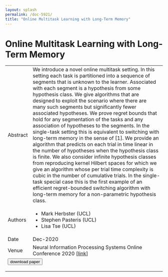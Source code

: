 ```yaml
---
layout: splash
permalink: /doc-5921/
title: "Online Multitask Learning with Long-Term Memory"
---
```


# Online Multitask Learning with Long-Term Memory

<table>
    <tbody>
    <tr>
        <td>Abstract</td>
        <td>We introduce a novel online multitask setting. In this setting each task is partitioned into a sequence of segments that is unknown to the learner. Associated with each segment is a hypothesis from some hypothesis class. We give algorithms that are designed to exploit the scenario where there are many such segments but significantly fewer associated hypotheses. We prove regret bounds that hold for any segmentation of the tasks and any association of hypotheses to the segments. In the single-task setting this is equivalent to switching with long-term memory in the sense of [1]. We provide an algorithm that predicts on each trial in time linear in the number of hypotheses when the hypothesis class is finite. We also consider infinite hypothesis classes from reproducing kernel Hilbert spaces for which we give an algorithm whose per trial time complexity is cubic in the number of cumulative trials. In the single-task special case this is the first example of an efficient regret-bounded switching algorithm with long-term memory for a non-parametric hypothesis class.</td>
    </tr>
    <tr>
        <td>Authors</td>
        <td>
            <ul>
                <li>Mark Herbster (UCL)</li>
                <li>Stephen Pasteris (UCL)</li>
                <li>Lisa Tse (UCL)</li>
            </ul>
        </td>
    </tr>
    <tr>
        <td>Date</td>
        <td>Dec-2020</td>
    </tr>
    <tr>
        <td>Venue</td>
        <td>Neural Information Processing Systems Online Conference 2020 [<a href="https://proceedings.neurips.cc/paper/2020/file/cdfa4c42f465a5a66871587c69fcfa34-Paper.pdf">link</a>]</td>
    </tr>
        <tr>
            <td colspan="2">
                <form method="get" action="https://ibm.box.com/v/doc-5921-paper">
                    <button type="submit">download paper</button>
                </form>
            </td>
        </tr>
    </tbody>
</table>
